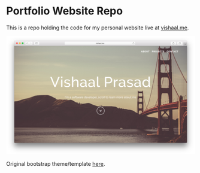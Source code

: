 Portfolio Website Repo
======================

This is a repo holding the code for my personal website live at [vishaal.me](http://vishaal.me).

![](./screenshot.png)

Original bootstrap theme/template [here](https://startbootstrap.com/template-overviews/grayscale/).
